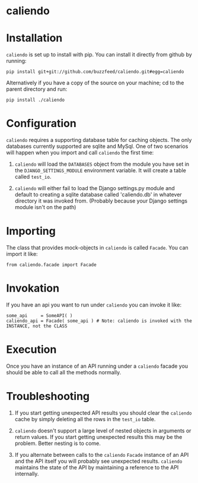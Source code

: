 caliendo
========

# Installation

`caliendo` is set up to install with pip. You can install it directly from github by running:

    pip install git+git://github.com/buzzfeed/caliendo.git#egg=caliendo

Alternatively if you have a copy of the source on your machine; cd to the parent directory and run:

    pip install ./caliendo

# Configuration

`caliendo` requires a supporting database table for caching objects. The only databases currently supported are sqlite and MySql. One of two scenarios will happen when you import and call `caliendo` the first time:

1. `caliendo` will load the `DATABASES` object from the module you have set in the `DJANGO_SETTINGS_MODULE` environment variable. It will create a table called `test_io`.

2. `caliendo` will either fail to load the Django settings.py module and default to creating a sqlite database called 'caliendo.db' in whatever directory it was invoked from. (Probably because your Django settings module isn't on the path) 

# Importing

The class that provides mock-objects in `caliendo` is called `Facade`. You can import it like:

    from caliendo.facade import Facade

# Invokation 

If you have an api you want to run under `caliendo` you can invoke it like:

    some_api     = SomeAPI( )
    caliendo_api = Facade( some_api ) # Note: caliendo is invoked with the INSTANCE, not the CLASS

# Execution

Once you have an instance of an API running under a `caliendo` facade you should be able to call all the methods normally.

# Troubleshooting

1. If you start getting unexpected API results you should clear the `caliendo` cache by simply deleting all the rows in the `test_io` table. 

2. `caliendo` doesn't support a large level of nested objects in arguments or return values. If you start getting unexpected results this may be the problem. Better nesting is to come.

3. If you alternate between calls to the `caliendo` `Facade` instance of an API and the API itself you will probably see unexpected results. `caliendo` maintains the state of the API by maintaining a reference to the API internally.
